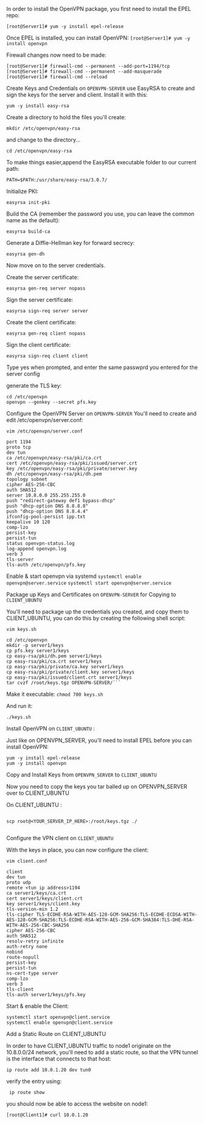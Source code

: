

In order to install the OpenVPN package, you first need to install the EPEL repo:

```[root@Server1]# yum -y install epel-release```

Once EPEL is installed, you can install OpenVPN:
```[root@Server1]# yum -y install openvpn```


Firewall changes now need to be made: 
```
[root@Server1]# firewall-cmd --permanent --add-port=1194/tcp
[root@Server1]# firewall-cmd --permanent --add-masquerade
[root@Server1]# firewall-cmd --reload
```

Create Keys and Credentials on `OPENVPN-SERVER`
use EasyRSA to create and sign the keys for the server and client. Install it with this:

```yum -y install easy-rsa```

Create a directory to hold the files you'll create:

```mkdir /etc/openvpn/easy-rsa```

and change to the directory...

```cd /etc/openvpn/easy-rsa```

To make things easier,append the EasyRSA executable folder to our current path:

```PATH=$PATH:/usr/share/easy-rsa/3.0.7/```

Initialize PKI:

```easyrsa init-pki```

Build the CA (remember the password you use, you can leave the common name as the default):

```easyrsa build-ca```

Generate a Diffie-Hellman key for forward secrecy:

```easyrsa gen-dh```

Now move on to the server credentials. 

Create the server certificate:

```easyrsa gen-req server nopass```

Sign the server certificate:

```easyrsa sign-req server server```


Create the client certificate:

```easyrsa gen-req client nopass```

Sign the client certificate:

```easyrsa sign-req client client```

Type yes when prompted, and enter the same passwprd you entered for the server config 

generate the TLS key:
```
cd /etc/openvpn
openvpn --genkey --secret pfs.key
```

Configure the OpenVPN Server on `OPENVPN-SERVER`
You'll need to create and edit /etc/openvpn/server.conf:

```
vim /etc/openvpn/server.conf
```
```
port 1194
proto tcp
dev tun
ca /etc/openvpn/easy-rsa/pki/ca.crt
cert /etc/openvpn/easy-rsa/pki/issued/server.crt
key /etc/openvpn/easy-rsa/pki/private/server.key
dh /etc/openvpn/easy-rsa/pki/dh.pem
topology subnet
cipher AES-256-CBC
auth SHA512
server 10.8.0.0 255.255.255.0
push "redirect-gateway def1 bypass-dhcp"
push "dhcp-option DNS 8.8.8.8"
push "dhcp-option DNS 8.8.4.4"
ifconfig-pool-persist ipp.txt
keepalive 10 120
comp-lzo
persist-key
persist-tun
status openvpn-status.log
log-append openvpn.log
verb 3
tls-server
tls-auth /etc/openvpn/pfs.key
```
Enable & start openvpn via systemd 
```systemctl enable openvpn@server.service```
```systemctl start openvpn@server.service```

Package up Keys and Certificates on `OPENVPN-SERVER` for Copying to `CLIENT_UBUNTU`

You'll need to package up the credentials you created, and copy them to CLIENT_UBUNTU, you can do 
this by creating the following shell script:

```vim keys.sh```
```
cd /etc/openvpn
mkdir -p server1/keys
cp pfs.key server1/keys
cp easy-rsa/pki/dh.pem server1/keys
cp easy-rsa/pki/ca.crt server1/keys
cp easy-rsa/pki/private/ca.key server1/keys
cp easy-rsa/pki/private/client.key server1/keys
cp easy-rsa/pki/issued/client.crt server1/keys
tar cvzf /root/keys.tgz OPENVPN-SERVER/```
```

Make it executable:
```chmod 700 keys.sh```

And run it:

```./keys.sh```

Install OpenVPN on `CLIENT_UBUNTU` : 

Just like on OPENVPN_SERVER, you'll need to install EPEL before you can install OpenVPN:

```
yum -y install epel-release
yum -y install openvpn
```

Copy and Install Keys from `OPENVPN_SERVER` to `CLIENT_UBUNTU`

Now you need to copy the keys you tar balled up on OPENVPN_SERVER over to CLIENT_UBUNTU

On CLIENT_UBUNTU : 

```cd /etc/openvpn
```

```
scp root@<YOUR_SERVER_IP_HERE>:/root/keys.tgz ./
```


```tar -xvzf keys.tgz
```


Configure the VPN client on `CLIENT_UBUNTU`

With the keys in place, you can now configure the client:

```vim client.conf```
```
client
dev tun
proto udp 
remote <tun ip address>1194  
ca server1/keys/ca.crt
cert server1/keys/client.crt
key server1/keys/client.key
tls-version-min 1.2
tls-cipher TLS-ECDHE-RSA-WITH-AES-128-GCM-SHA256:TLS-ECDHE-ECDSA-WITH-AES-128-GCM-SHA256:TLS-ECDHE-RSA-WITH-AES-256-GCM-SHA384:TLS-DHE-RSA-WITH-AES-256-CBC-SHA256
cipher AES-256-CBC
auth SHA512
resolv-retry infinite
auth-retry none
nobind
route-nopull
persist-key
persist-tun
ns-cert-type server
comp-lzo
verb 3
tls-client
tls-auth server1/keys/pfs.key
```

Start & enable the Client:

```
systemctl start openvpn@client.service
systemctl enable openvpn@client.service
```

Add a Static Route on CLIENT_UBUNTU

In order to have CLIENT_UBUNTU traffic to node1 originate on the 10.8.0.0/24 network, you'll need to add a static route, so that the VPN tunnel is the interface that connects to that host:

```ip route add 10.0.1.20 dev tun0```

verify the entry using:

``` ip route show```

you should now be able to access the website on node1:

```[root@Client1]# curl 10.0.1.20```
